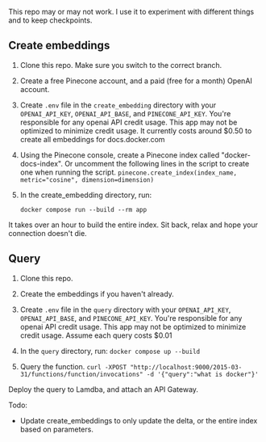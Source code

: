 This repo may or may not work. I use it to experiment with different things and to keep checkpoints.

## Create embeddings

1. Clone this repo. Make sure you switch to the correct branch.

2. Create a free Pinecone account, and a paid (free for a month) OpenAI account.

3. Create `.env` file in the `create_embedding` directory with your `OPENAI_API_KEY`, `OPENAI_API_BASE`, and `PINECONE_API_KEY`.
   You're responsible for any openai API credit usage. This app may not be optimized to minimize credit usage. It currently costs around $0.50 to create all embeddings for docs.docker.com

4. Using the Pinecone console, create a Pinecone index called "docker-docs-index". Or uncomment the following lines in the script to create one when running the script. 
   `pinecone.create_index(index_name, metric="cosine", dimension=dimension)`

5. In the create_embedding directory, run:
   ```
   docker compose run --build --rm app
   ```

It takes over an hour to build the entire index. Sit back, relax and hope your connection doesn't die.

## Query

1. Clone this repo.

2. Create the embeddings if you haven't already.

3. Create `.env` file in the `query` directory with your `OPENAI_API_KEY`, `OPENAI_API_BASE`, and `PINECONE_API_KEY`.
   You're responsible for any openai API credit usage. This app may not be optimized to minimize credit usage. Assume each query costs $0.01

4. In the `query` directory, run:
   `docker compose up --build`

5. Query the function.
  `curl -XPOST "http://localhost:9000/2015-03-31/functions/function/invocations" -d '{"query":"what is docker"}'`


Deploy the query to Lamdba, and attach an API Gateway.

Todo:
 - Update create_embeddings to only update the delta, or the entire index based on parameters.
